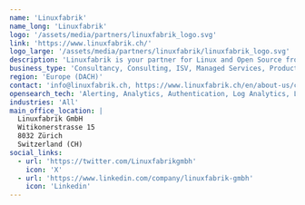 ```yaml
---
name: 'Linuxfabrik'
name_long: 'Linuxfabrik'
logo: '/assets/media/partners/linuxfabrik_logo.svg'
link: 'https://www.linuxfabrik.ch/'
logo_large: '/assets/media/partners/linuxfabrik/linuxfabrik_logo.svg'
description: 'Linuxfabrik is your partner for Linux and Open Source from Zurich/Switzerland. We help companies with all aspects of Linux and Open Source software, from consulting to secure operation and maintenance. As part of our service and support models, we can help you with almost any Linux and Open Source need, including OpenSearch.'
business_type: 'Consultancy, Consulting, ISV, Managed Services, Product/Technology, Professional Services, Services, Service Provider, System Integrator, Technology, Training'
region: 'Europe (DACH)'
contact: 'info@linuxfabrik.ch, https://www.linuxfabrik.ch/en/about-us/contact/'
opensearch_tech: 'Alerting, Analytics, Authentication, Log Analytics, Log Management, Observability, Optimizations, Search, Security'
industries: 'All'
main_office_location: |
  Linuxfabrik GmbH
  Witikonerstrasse 15
  8032 Zürich
  Switzerland (CH)
social_links:
  - url: 'https://twitter.com/Linuxfabrikgmbh'
    icon: 'X'
  - url: 'https://www.linkedin.com/company/linuxfabrik-gmbh'
    icon: 'Linkedin'
---
```

